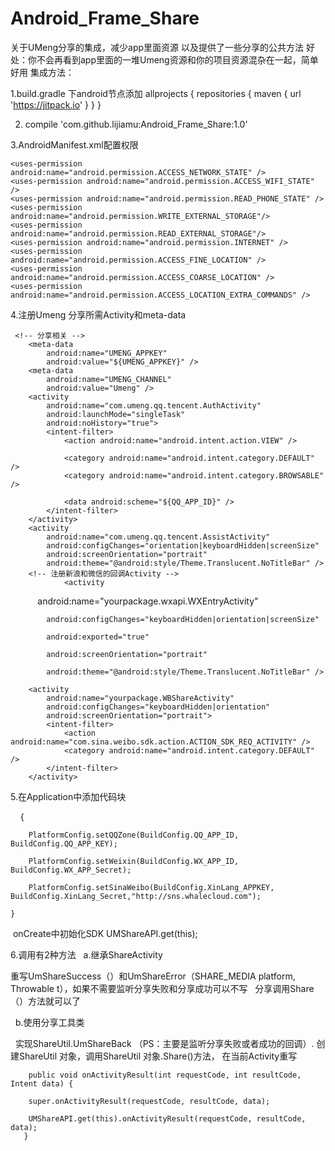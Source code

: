 # Android_Frame_Share
关于UMeng分享的集成，减少app里面资源 以及提供了一些分享的公共方法
好处：你不会再看到app里面的一堆Umeng资源和你的项目资源混杂在一起，简单好用
集成方法：

1.build.gradle 下android节点添加
  allprojects {
        repositories {
            maven { url 'https://jitpack.io' }
        }
    }
    
2. compile 'com.github.lijiamu:Android_Frame_Share:1.0'

3.AndroidManifest.xml配置权限

    <uses-permission android:name="android.permission.ACCESS_NETWORK_STATE" />
    <uses-permission android:name="android.permission.ACCESS_WIFI_STATE" />
    <uses-permission android:name="android.permission.READ_PHONE_STATE" />
    <uses-permission android:name="android.permission.WRITE_EXTERNAL_STORAGE"/>
    <uses-permission android:name="android.permission.READ_EXTERNAL_STORAGE"/>
    <uses-permission android:name="android.permission.INTERNET" />
    <uses-permission android:name="android.permission.ACCESS_FINE_LOCATION" />
    <uses-permission android:name="android.permission.ACCESS_COARSE_LOCATION" />
    <uses-permission android:name="android.permission.ACCESS_LOCATION_EXTRA_COMMANDS" />
    
4.注册Umeng 分享所需Activity和meta-data

     <!-- 分享相关 -->
        <meta-data
            android:name="UMENG_APPKEY"
            android:value="${UMENG_APPKEY}" />
        <meta-data
            android:name="UMENG_CHANNEL"
            android:value="Umeng" />
        <activity
            android:name="com.umeng.qq.tencent.AuthActivity"
            android:launchMode="singleTask"
            android:noHistory="true">
            <intent-filter>
                <action android:name="android.intent.action.VIEW" />

                <category android:name="android.intent.category.DEFAULT" />
                <category android:name="android.intent.category.BROWSABLE" />

                <data android:scheme="${QQ_APP_ID}" />
            </intent-filter>
        </activity>
        <activity
            android:name="com.umeng.qq.tencent.AssistActivity"
            android:configChanges="orientation|keyboardHidden|screenSize"
            android:screenOrientation="portrait"
            android:theme="@android:style/Theme.Translucent.NoTitleBar" />
        <!-- 注册新浪和微信的回调Activity -->
				<activity
            android:name="yourpackage.wxapi.WXEntryActivity"
						
            android:configChanges="keyboardHidden|orientation|screenSize"
						
            android:exported="true"
						
            android:screenOrientation="portrait"
						
            android:theme="@android:style/Theme.Translucent.NoTitleBar" />
					
        <activity
            android:name="yourpackage.WBShareActivity"
            android:configChanges="keyboardHidden|orientation"
            android:screenOrientation="portrait">
            <intent-filter>
                <action android:name="com.sina.weibo.sdk.action.ACTION_SDK_REQ_ACTIVITY" />
                <category android:name="android.intent.category.DEFAULT" />
            </intent-filter>
        </activity>
        
5.在Application中添加代码块

     {
     
        PlatformConfig.setQQZone(BuildConfig.QQ_APP_ID, BuildConfig.QQ_APP_KEY);
        
        PlatformConfig.setWeixin(BuildConfig.WX_APP_ID, BuildConfig.WX_APP_Secret);
        
        PlatformConfig.setSinaWeibo(BuildConfig.XinLang_APPKEY, BuildConfig.XinLang_Secret,"http://sns.whalecloud.com");
        
    }
  
  onCreate中初始化SDK
  UMShareAPI.get(this);
  
 6.调用有2种方法
   a.继承ShareActivity 
   
   重写UmShareSuccess（）和UmShareError（SHARE_MEDIA platform, Throwable t），如果不需要监听分享失败和分享成功可以不写
   分享调用Share（）方法就可以了
   
   b.使用分享工具类
   
   实现ShareUtil.UmShareBack （PS：主要是监听分享失败或者成功的回调）.
   创建ShareUtil 对象，调用ShareUtil 对象.Share()方法， 在当前Activity重写
   
        public void onActivityResult(int requestCode, int resultCode, Intent data) {
  
        super.onActivityResult(requestCode, resultCode, data);
        
        UMShareAPI.get(this).onActivityResult(requestCode, resultCode, data);
       }
 
